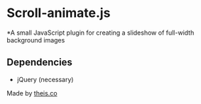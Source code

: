 # Scroll-animate.js
*A small JavaScript plugin for creating a slideshow of full-width background images

## Dependencies

* jQuery (necessary)

Made by [theis.co](http://theis.co)
